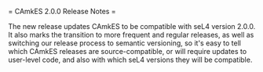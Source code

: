 = CAmkES 2.0.0 Release Notes =

The new release updates CAmkES to be compatible with seL4 version 2.0.0.
It also marks the transition to more frequent and regular releases, as
well as switching our release process to semantic versioning, so it's
easy to tell which CAmkES releases are source-compatible, or will
require updates to user-level code, and also with which seL4 versions
they will be compatible.

